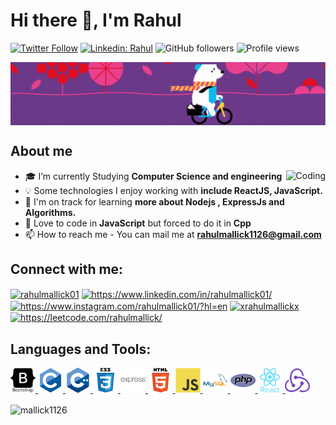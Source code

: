 ### <h1>Hi there 👋, I'm Rahul</h1>
[![Twitter Follow](https://img.shields.io/twitter/follow/rahulmallick01?label=Follow)](https://twitter.com/intent/follow?screen_name=rahul,allick01)
[![Linkedin: Rahul](https://img.shields.io/badge/-Rahul-blue?style=flat-square&logo=Linkedin&logoColor=white&link=https://www.linkedin.com/in/rahulmallick01/)](https://www.linkedin.com/in/rahulmallick01/)
![GitHub followers](https://img.shields.io/github/followers/mallick1126?label=Follow&style=social)
![Profile views](https://gpvc.arturio.dev/mallick1126) 

<img align="center" src="https://github.com/mallick1126/mallick1126/blob/main/banner%20(1).png" />

<h2 align="left">About me</h2>

<img alt="Coding" src="https://c.tenor.com/2uyENRmiUt0AAAAM/coding.gif" align="right"/>

- 🎓 I’m currently Studying **Computer Science and engineering**
- 💡 Some technologies I enjoy working with **include ReactJS, JavaScript.**
- 🌱 I'm on track for learning **more about Nodejs , ExpressJs and Algorithms.**
- 💬 Love to code in **JavaScript** but forced to do it in **Cpp**
- 📫 How to reach me - You can mail me at **rahulmallick1126@gmail.com**

<h2 align="left">Connect with me:</h2>
<p align="left">
<a href="https://twitter.com/rahulmallick01" target="blank"><img align="center" src="https://raw.githubusercontent.com/rahuldkjain/github-profile-readme-generator/master/src/images/icons/Social/twitter.svg" alt="rahulmallick01" height="30" width="40" /></a>
<a href="https://linkedin.com/in/https://www.linkedin.com/in/rahulmallick01/" target="blank"><img align="center" src="https://raw.githubusercontent.com/rahuldkjain/github-profile-readme-generator/master/src/images/icons/Social/linked-in-alt.svg" alt="https://www.linkedin.com/in/rahulmallick01/" height="30" width="40" /></a>
<a href="https://instagram.com/https://www.instagram.com/rahulmallick01/?hl=en" target="blank"><img align="center" src="https://raw.githubusercontent.com/rahuldkjain/github-profile-readme-generator/master/src/images/icons/Social/instagram.svg" alt="https://www.instagram.com/rahulmallick01/?hl=en" height="30" width="40" /></a>
<a href="https://www.hackerrank.com/xrahulmallickx" target="blank"><img align="center" src="https://raw.githubusercontent.com/rahuldkjain/github-profile-readme-generator/master/src/images/icons/Social/hackerrank.svg" alt="xrahulmallickx" height="30" width="40" /></a>
<a href="https://leetcode.com/rahulmallick/" target="blank"><img align="center" src="https://raw.githubusercontent.com/rahuldkjain/github-profile-readme-generator/master/src/images/icons/Social/leet-code.svg" alt="https://leetcode.com/rahulmallick/" height="30" width="40" /></a>
</p>

<h2 align="left">Languages and Tools:</h2>
<p align="left"> <a href="https://getbootstrap.com" target="_blank" rel="noreferrer"> <img src="https://raw.githubusercontent.com/devicons/devicon/master/icons/bootstrap/bootstrap-plain-wordmark.svg" alt="bootstrap" width="40" height="40"/> </a> <a href="https://www.cprogramming.com/" target="_blank" rel="noreferrer"> <img src="https://raw.githubusercontent.com/devicons/devicon/master/icons/c/c-original.svg" alt="c" width="40" height="40"/> </a> <a href="https://www.w3schools.com/cpp/" target="_blank" rel="noreferrer"> <img src="https://raw.githubusercontent.com/devicons/devicon/master/icons/cplusplus/cplusplus-original.svg" alt="cplusplus" width="40" height="40"/> </a> <a href="https://www.w3schools.com/css/" target="_blank" rel="noreferrer"> <img src="https://raw.githubusercontent.com/devicons/devicon/master/icons/css3/css3-original-wordmark.svg" alt="css3" width="40" height="40"/> </a> <a href="https://expressjs.com" target="_blank" rel="noreferrer"> <img src="https://raw.githubusercontent.com/devicons/devicon/master/icons/express/express-original-wordmark.svg" alt="express" width="40" height="40"/> </a> <a href="https://www.w3.org/html/" target="_blank" rel="noreferrer"> <img src="https://raw.githubusercontent.com/devicons/devicon/master/icons/html5/html5-original-wordmark.svg" alt="html5" width="40" height="40"/> </a> <a href="https://developer.mozilla.org/en-US/docs/Web/JavaScript" target="_blank" rel="noreferrer"> <img src="https://raw.githubusercontent.com/devicons/devicon/master/icons/javascript/javascript-original.svg" alt="javascript" width="40" height="40"/> </a> <a href="https://www.mysql.com/" target="_blank" rel="noreferrer"> <img src="https://raw.githubusercontent.com/devicons/devicon/master/icons/mysql/mysql-original-wordmark.svg" alt="mysql" width="40" height="40"/> </a> <a href="https://www.php.net" target="_blank" rel="noreferrer"> <img src="https://raw.githubusercontent.com/devicons/devicon/master/icons/php/php-original.svg" alt="php" width="40" height="40"/> </a> <a href="https://reactjs.org/" target="_blank" rel="noreferrer"> <img src="https://raw.githubusercontent.com/devicons/devicon/master/icons/react/react-original-wordmark.svg" alt="react" width="40" height="40"/> </a> <a href="https://redux.js.org" target="_blank" rel="noreferrer"> <img src="https://raw.githubusercontent.com/devicons/devicon/master/icons/redux/redux-original.svg" alt="redux" width="40" height="40"/> </a> </p>

<p><img align="center" src="https://github-readme-stats.vercel.app/api/top-langs?username=mallick1126&show_icons=true&locale=en&layout=compact" alt="mallick1126" /></p>


  
